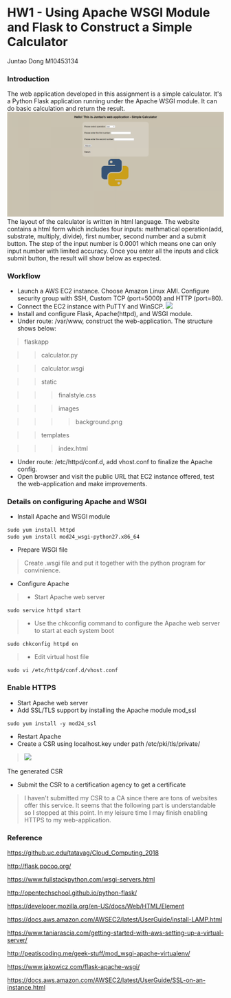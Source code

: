 # HW1 - Using Apache WSGI Module and Flask to Construct a Simple Calculator 
Juntao Dong M10453134

### Introduction
The web application developed in this assignment is a simple calculator. It's a Python Flask application running under the Apache WSGI module. It can do basic calculation and return the result. 
![iu](screenshots/calculator.PNG)
The layout of the calculator is written in html language. The website contains a html form which includes four inputs: mathmatical operation(add, substrate, multiply, divide), first number, second number and a submit button. The step of the input number is 0.0001 which means one can only input number with limited accuracy. Once you enter all the inputs and click submit button, the result will show below as expected.

### Workflow
* Launch a AWS EC2 instance. Choose Amazon Linux AMI. Configure security group with SSH, Custom TCP (port=5000) and HTTP (port=80).
* Connect the EC2 instance with PuTTY and WinSCP.
![](https://github.uc.edu/dongjt/HW1/blob/master/screenshots/connect.PNG)
* Install and configure Flask, Apache(httpd), and WSGI module.
* Under route: /var/www, construct the web-application. The structure shows below:
>flaskapp

>>calculator.py

>>calculator.wsgi

>>static

>>>finalstyle.css

>>>images

>>>>background.png

>>templates

>>>index.html
* Under route: /etc/httpd/conf.d, add vhost.conf to finalize the Apache config.
* Open browser and visit the public URL that EC2 instance offered, test the web-application and make improvements.

### Details on configuring Apache and WSGI
* Install Apache and WSGI module
```
sudo yum install httpd
sudo yum install mod24_wsgi-python27.x86_64
```
* Prepare WSGI file
>Create .wsgi file and put it together with the python program for convinience.
* Configure Apache
>* Start Apache web server
 ```
 sudo service httpd start
 ```
>* Use the chkconfig command to configure the Apache web server to start at each system boot
 ```
 sudo chkconfig httpd on
 ```
>* Edit virtual host file
 ```
 sudo vi /etc/httpd/conf.d/vhost.conf
 ```

### Enable HTTPS
* Start Apache web server
* Add SSL/TLS support by installing the Apache module mod_ssl
```
sudo yum install -y mod24_ssl
```
* Restart Apache
* Create a CSR using localhost.key under path /etc/pki/tls/private/
>![](https://github.uc.edu/dongjt/HW1/blob/master/screenshots/csr.PNG)

The generated CSR
* Submit the CSR to a certification agency to get a certificate
>I haven't submitted my CSR to a CA since there are tons of websites offer this service. It seems that the following part is understandable so I stopped at this point. In my leisure time I may finish enabling HTTPS to my web-application.

### Reference
https://github.uc.edu/tatavag/Cloud_Computing_2018

http://flask.pocoo.org/

https://www.fullstackpython.com/wsgi-servers.html

http://opentechschool.github.io/python-flask/

https://developer.mozilla.org/en-US/docs/Web/HTML/Element

https://docs.aws.amazon.com/AWSEC2/latest/UserGuide/install-LAMP.html

https://www.taniarascia.com/getting-started-with-aws-setting-up-a-virtual-server/

http://peatiscoding.me/geek-stuff/mod_wsgi-apache-virtualenv/

https://www.jakowicz.com/flask-apache-wsgi/

https://docs.aws.amazon.com/AWSEC2/latest/UserGuide/SSL-on-an-instance.html
